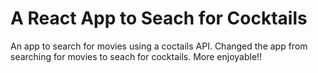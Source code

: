 # A React App to Seach for Cocktails
An app to search for movies using a coctails API.
Changed the app from searching for movies to seach for cocktails. More enjoyable!! 
